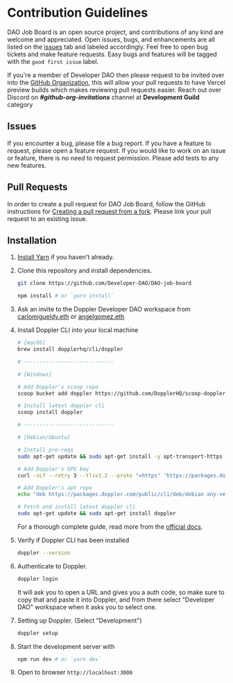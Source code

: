 # Contribution Guidelines

DAO Job Board is an open source project, and contributions of any kind are welcome and appreciated. Open issues, bugs, and enhancements are all listed on the [issues](https://github.com/Developer-DAO/DAO-job-board/issues) tab and labeled accordingly. Feel free to open bug tickets and make feature requests. Easy bugs and features will be tagged with the `good first issue` label.

If you're a member of Developer DAO then please request to be invited over into the [GitHub Organization](https://github.com/Developer-DAO), this will allow your pull requests to have Vercel preview builds which makes reviewing pull requests easier. Reach out over Discord on **_#github-org-invitations_** channel at **Development Guild** category

## Issues

If you encounter a bug, please file a bug report. If you have a feature to request, please open a feature request. If you would like to work on an issue or feature, there is no need to request permission. Please add tests to any new features.

## Pull Requests

In order to create a pull request for DAO Job Board, follow the GitHub instructions for [Creating a pull request from a fork](https://help.github.com/en/github/collaborating-with-issues-and-pull-requests/creating-a-pull-request-from-a-fork). Please link your pull request to an existing issue.

## Installation

1. [Install Yarn](https://classic.yarnpkg.com/lang/en/docs/install) if you haven't already.

2. Clone this repository and install dependencies.

   ```bash
   git clone https://github.com/Developer-DAO/DAO-job-board

   npm install # or `yarn install`
   ```

3. Ask an invite to the Doppler Developer DAO workspace from [carlomigueldy.eth](https://github.com/carlomigueldy) or [angelgomez.eth](https://github.com/angeljgomezc)

4. Install Doppler CLI into your local machine

   ```bash
   # [macOS]
   brew install dopplerhq/cli/doppler

   # -----------------------------

   # [Windows]

   # Add Doppler's scoop repo
   scoop bucket add doppler https://github.com/DopplerHQ/scoop-doppler.git

   # Install latest doppler cli
   scoop install doppler

   # -----------------------------

   # [Debian/Ubuntu]

   # Install pre-reqs
   sudo apt-get update && sudo apt-get install -y apt-transport-https ca-certificates curl gnupg

   # Add Doppler's GPG key
   curl -sLf --retry 3 --tlsv1.2 --proto "=https" 'https://packages.doppler.com/public/cli/gpg.DE2A7741A397C129.key' | sudo apt-key add -

   # Add Doppler's apt repo
   echo "deb https://packages.doppler.com/public/cli/deb/debian any-version main" | sudo tee /etc/apt/sources.list.d/doppler-cli.list

   # Fetch and install latest doppler cli
   sudo apt-get update && sudo apt-get install doppler
   ```

   For a thorough complete guide, read more from the [official docs](https://docs.doppler.com/docs/enclave-installation).

5. Verify if Doppler CLI has been installed
   ```bash
   doppler --version
   ```

6. Authenticate to Doppler.
   ```bash
   doppler login
   ```
   It will ask you to open a URL and gives you a auth code, so make sure to copy that and paste it into Doppler, and from there select "Developer DAO" workspace when it asks you to select one.

7. Setting up Doppler. (Select "Development")
   ```bash
   doppler setup
   ```

8. Start the development server with
   ```bash
   npm run dev # or `yarn dev`
   ```

9. Open to browser `http://localhost:3000`
